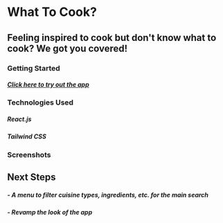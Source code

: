# What To Cook?
## Feeling inspired to cook but don't know what to cook? We got you covered!

### Getting Started
##### [Click here to try out the app](limcw20-what-to-cook.netlify.app)

### Technologies Used
##### React.js
##### Tailwind CSS

### Screenshots


## Next Steps
##### - A menu to filter cuisine types, ingredients, etc. for the main search
##### - Revamp the look of the app
